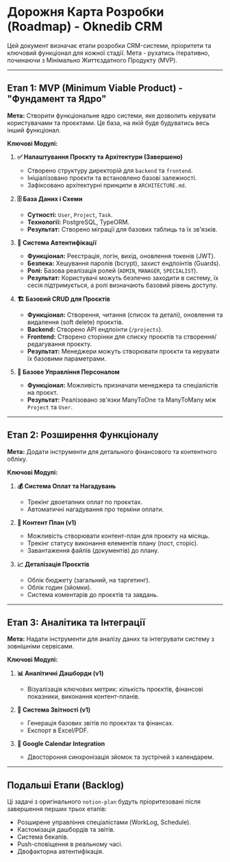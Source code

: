 # Дорожня Карта Розробки (Roadmap) - Oknedib CRM

Цей документ визначає етапи розробки CRM-системи, пріоритети та ключовий функціонал для кожної стадії. Мета - рухатись ітеративно, починаючи з Мінімально Життєздатного Продукту (MVP).

---

## Етап 1: MVP (Minimum Viable Product) - "Фундамент та Ядро"

**Мета:** Створити функціональне ядро системи, яке дозволить керувати користувачами та проєктами. Це база, на якій буде будуватись весь інший функціонал.

**Ключові Модулі:**

1.  **✅ Налаштування Проєкту та Архітектури (Завершено)**
    *   Створено структуру директорій для `backend` та `frontend`.
    *   Ініціалізовано проєкти та встановлено базові залежності.
    *   Зафіксовано архітектурні принципи в `ARCHITECTURE.md`.

2.  **🗄️ База Даних і Схеми**
    *   **Сутності:** `User`, `Project`, `Task`.
    *   **Технології:** PostgreSQL, TypeORM.
    *   **Результат:** Створено міграції для базових таблиць та їх зв'язків.

3.  **🔑 Система Автентифікації**
    *   **Функціонал:** Реєстрація, логін, вихід, оновлення токенів (JWT).
    *   **Безпека:** Хешування паролів (bcrypt), захист ендпоінтів (Guards).
    *   **Ролі:** Базова реалізація ролей (`ADMIN`, `MANAGER`, `SPECIALIST`).
    *   **Результат:** Користувачі можуть безпечно заходити в систему, їх сесія підтримується, а ролі визначають базовий рівень доступу.

4.  **🏗️ Базовий CRUD для Проєктів**
    *   **Функціонал:** Створення, читання (список та деталі), оновлення та видалення (soft delete) проєктів.
    *   **Backend:** Створено API ендпоінти (`/projects`).
    *   **Frontend:** Створено сторінки для списку проєктів та створення/редагування проєкту.
    *   **Результат:** Менеджери можуть створювати проєкти та керувати їх базовими параметрами.

5.  **👥 Базове Управління Персоналом**
    *   **Функціонал:** Можливість призначати менеджера та спеціалістів на проєкт.
    *   **Результат:** Реалізовано зв'язки ManyToOne та ManyToMany між `Project` та `User`.

---

## Етап 2: Розширення Функціоналу

**Мета:** Додати інструменти для детального фінансового та контентного обліку.

**Ключові Модулі:**

1.  **💰 Система Оплат та Нагадувань**
    *   Трекінг двоетапних оплат по проєктах.
    *   Автоматичні нагадування про терміни оплати.

2.  **📝 Контент План (v1)**
    *   Можливість створювати контент-план для проєкту на місяць.
    *   Трекінг статусу виконання елементів плану (пост, сторіс).
    *   Завантаження файлів (документів) до плану.

3.  **📈 Деталізація Проєктів**
    *   Облік бюджету (загальний, на таргетинг).
    *   Облік годин (зйомки).
    *   Система коментарів до проєктів та завдань.

---

## Етап 3: Аналітика та Інтеграції

**Мета:** Надати інструменти для аналізу даних та інтегрувати систему з зовнішніми сервісами.

**Ключові Модулі:**

1.  **📊 Аналітичні Дашборди (v1)**
    *   Візуалізація ключових метрик: кількість проєктів, фінансові показники, виконання контент-планів.

2.  **📄 Система Звітності (v1)**
    *   Генерація базових звітів по проєктах та фінансах.
    *   Експорт в Excel/PDF.

3.  **📅 Google Calendar Integration**
    *   Двостороння синхронізація зйомок та зустрічей з календарем.

---

## Подальші Етапи (Backlog)

Ці задачі з оригінального `notion-plan` будуть пріоритезовані після завершення перших трьох етапів:

*   Розширене управління спеціалістами (WorkLog, Schedule).
*   Кастомізація дашбордів та звітів.
*   Система бекапів.
*   Push-сповіщення в реальному часі.
*   Двофакторна автентифікація.
